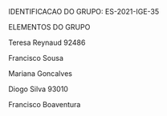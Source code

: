 IDENTIFICACAO DO GRUPO: ES-2021-IGE-35


ELEMENTOS DO GRUPO

Teresa Reynaud 92486

Francisco Sousa

Mariana Goncalves

Diogo Silva 93010

Francisco Boaventura



